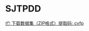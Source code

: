 # SJTPDD
<a href="https://pan.baidu.com/s/1OajRpwcPeikKblrPGlIA1A?pwd=cvfp" target="_blank">
  📦 下载数据集（ZIP格式）提取码: cvfp
</a>
